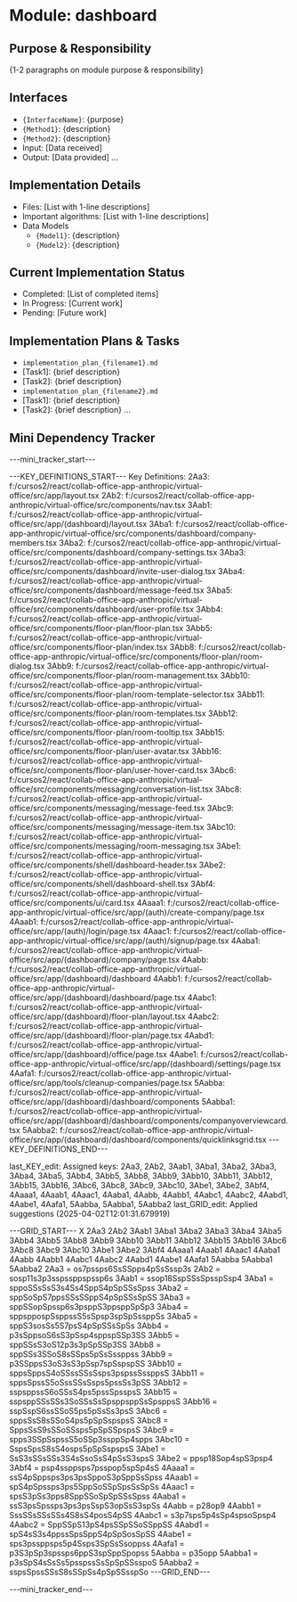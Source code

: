 # Module: dashboard

## Purpose & Responsibility
{1-2 paragraphs on module purpose & responsibility}

## Interfaces
* `{InterfaceName}`: {purpose}
* `{Method1}`: {description}
* `{Method2}`: {description}
* Input: [Data received]
* Output: [Data provided]
...

## Implementation Details
* Files: [List with 1-line descriptions]
* Important algorithms: [List with 1-line descriptions]
* Data Models
    * `{Model1}`: {description}
    * `{Model2}`: {description}

## Current Implementation Status
* Completed: [List of completed items]
* In Progress: [Current work]
* Pending: [Future work]

## Implementation Plans & Tasks
* `implementation_plan_{filename1}.md`
* [Task1]: {brief description}
* [Task2]: {brief description}
* `implementation_plan_{filename2}.md`
* [Task1]: {brief description}
* [Task2]: {brief description} 
...

## Mini Dependency Tracker
---mini_tracker_start---

---KEY_DEFINITIONS_START---
Key Definitions:
2Aa3: f:/cursos2/react/collab-office-app-anthropic/virtual-office/src/app/layout.tsx
2Ab2: f:/cursos2/react/collab-office-app-anthropic/virtual-office/src/components/nav.tsx
3Aab1: f:/cursos2/react/collab-office-app-anthropic/virtual-office/src/app/(dashboard)/layout.tsx
3Aba1: f:/cursos2/react/collab-office-app-anthropic/virtual-office/src/components/dashboard/company-members.tsx
3Aba2: f:/cursos2/react/collab-office-app-anthropic/virtual-office/src/components/dashboard/company-settings.tsx
3Aba3: f:/cursos2/react/collab-office-app-anthropic/virtual-office/src/components/dashboard/invite-user-dialog.tsx
3Aba4: f:/cursos2/react/collab-office-app-anthropic/virtual-office/src/components/dashboard/message-feed.tsx
3Aba5: f:/cursos2/react/collab-office-app-anthropic/virtual-office/src/components/dashboard/user-profile.tsx
3Abb4: f:/cursos2/react/collab-office-app-anthropic/virtual-office/src/components/floor-plan/floor-plan.tsx
3Abb5: f:/cursos2/react/collab-office-app-anthropic/virtual-office/src/components/floor-plan/index.tsx
3Abb8: f:/cursos2/react/collab-office-app-anthropic/virtual-office/src/components/floor-plan/room-dialog.tsx
3Abb9: f:/cursos2/react/collab-office-app-anthropic/virtual-office/src/components/floor-plan/room-management.tsx
3Abb10: f:/cursos2/react/collab-office-app-anthropic/virtual-office/src/components/floor-plan/room-template-selector.tsx
3Abb11: f:/cursos2/react/collab-office-app-anthropic/virtual-office/src/components/floor-plan/room-templates.tsx
3Abb12: f:/cursos2/react/collab-office-app-anthropic/virtual-office/src/components/floor-plan/room-tooltip.tsx
3Abb15: f:/cursos2/react/collab-office-app-anthropic/virtual-office/src/components/floor-plan/user-avatar.tsx
3Abb16: f:/cursos2/react/collab-office-app-anthropic/virtual-office/src/components/floor-plan/user-hover-card.tsx
3Abc6: f:/cursos2/react/collab-office-app-anthropic/virtual-office/src/components/messaging/conversation-list.tsx
3Abc8: f:/cursos2/react/collab-office-app-anthropic/virtual-office/src/components/messaging/message-feed.tsx
3Abc9: f:/cursos2/react/collab-office-app-anthropic/virtual-office/src/components/messaging/message-item.tsx
3Abc10: f:/cursos2/react/collab-office-app-anthropic/virtual-office/src/components/messaging/room-messaging.tsx
3Abe1: f:/cursos2/react/collab-office-app-anthropic/virtual-office/src/components/shell/dashboard-header.tsx
3Abe2: f:/cursos2/react/collab-office-app-anthropic/virtual-office/src/components/shell/dashboard-shell.tsx
3Abf4: f:/cursos2/react/collab-office-app-anthropic/virtual-office/src/components/ui/card.tsx
4Aaaa1: f:/cursos2/react/collab-office-app-anthropic/virtual-office/src/app/(auth)/create-company/page.tsx
4Aaab1: f:/cursos2/react/collab-office-app-anthropic/virtual-office/src/app/(auth)/login/page.tsx
4Aaac1: f:/cursos2/react/collab-office-app-anthropic/virtual-office/src/app/(auth)/signup/page.tsx
4Aaba1: f:/cursos2/react/collab-office-app-anthropic/virtual-office/src/app/(dashboard)/company/page.tsx
4Aabb: f:/cursos2/react/collab-office-app-anthropic/virtual-office/src/app/(dashboard)/dashboard
4Aabb1: f:/cursos2/react/collab-office-app-anthropic/virtual-office/src/app/(dashboard)/dashboard/page.tsx
4Aabc1: f:/cursos2/react/collab-office-app-anthropic/virtual-office/src/app/(dashboard)/floor-plan/layout.tsx
4Aabc2: f:/cursos2/react/collab-office-app-anthropic/virtual-office/src/app/(dashboard)/floor-plan/page.tsx
4Aabd1: f:/cursos2/react/collab-office-app-anthropic/virtual-office/src/app/(dashboard)/office/page.tsx
4Aabe1: f:/cursos2/react/collab-office-app-anthropic/virtual-office/src/app/(dashboard)/settings/page.tsx
4Aafa1: f:/cursos2/react/collab-office-app-anthropic/virtual-office/src/app/tools/cleanup-companies/page.tsx
5Aabba: f:/cursos2/react/collab-office-app-anthropic/virtual-office/src/app/(dashboard)/dashboard/components
5Aabba1: f:/cursos2/react/collab-office-app-anthropic/virtual-office/src/app/(dashboard)/dashboard/components/companyoverviewcard.tsx
5Aabba2: f:/cursos2/react/collab-office-app-anthropic/virtual-office/src/app/(dashboard)/dashboard/components/quicklinksgrid.tsx
---KEY_DEFINITIONS_END---

last_KEY_edit: Assigned keys: 2Aa3, 2Ab2, 3Aab1, 3Aba1, 3Aba2, 3Aba3, 3Aba4, 3Aba5, 3Abb4, 3Abb5, 3Abb8, 3Abb9, 3Abb10, 3Abb11, 3Abb12, 3Abb15, 3Abb16, 3Abc6, 3Abc8, 3Abc9, 3Abc10, 3Abe1, 3Abe2, 3Abf4, 4Aaaa1, 4Aaab1, 4Aaac1, 4Aaba1, 4Aabb, 4Aabb1, 4Aabc1, 4Aabc2, 4Aabd1, 4Aabe1, 4Aafa1, 5Aabba, 5Aabba1, 5Aabba2
last_GRID_edit: Applied suggestions (2025-04-02T12:01:31.679919)

---GRID_START---
X 2Aa3 2Ab2 3Aab1 3Aba1 3Aba2 3Aba3 3Aba4 3Aba5 3Abb4 3Abb5 3Abb8 3Abb9 3Abb10 3Abb11 3Abb12 3Abb15 3Abb16 3Abc6 3Abc8 3Abc9 3Abc10 3Abe1 3Abe2 3Abf4 4Aaaa1 4Aaab1 4Aaac1 4Aaba1 4Aabb 4Aabb1 4Aabc1 4Aabc2 4Aabd1 4Aabe1 4Aafa1 5Aabba 5Aabba1 5Aabba2
2Aa3 = os7pssps6SsSSpps4pSsSssp3s
2Ab2 = sosp11s3p3sspssppspssp6s
3Aab1 = ssop18SspSSsSpsspSsp4
3Aba1 = sppoSSsSsS3s4Ss4SppS4pSpSSsSpss
3Aba2 = sppSoSpS7ppsSSsSSppS4pSpSSsSpSS
3Aba3 = sppSSopSpssp6s3psppS3ppsppSpSp3
3Aba4 = sppsppospSsppssS5sSpsp3spSpSssppSs
3Aba5 = sppS3sosSs5S7psS4pSpSSsSpSs
3Abb4 = p3sSppsoS6sS3pSsp4sppspSSp3SS
3Abb5 = sppSSsS3oS12p3s3pSpSSp3SS
3Abb8 = sppSSs3SSoS8sSSps5pSsSssppss
3Abb9 = p3SSppsS3oS3sS3pSsp7spSspspSS
3Abb10 = sppsSppsS4oSSssSSsSsps3pspssSssppsS
3Abb11 = sppsSpssS5oSssSSsSsps5pssSs3pSS
3Abb12 = sspsppssS6oSSsS4ps5pssSpsspsS
3Abb15 = sspsppSSsSSs3SoSSsSsSpsppsppSsSpsppsS
3Abb16 = sspSspS6ssSSoS5ps5pSsSs3psS
3Abc6 = sppsSsS8sSSoS4ps5pSpSspspsS
3Abc8 = SppsSsS9sSSoSSsps5pSpSSpspsS
3Abc9 = spps3SSpSspssS5oSSp3ssppSp4spps
3Abc10 = SspsSpsS8sS4osps5pSpSspspsS
3Abe1 = SsS3sSSsSSs3S4sSsoSsS4pSsS3spsS
3Abe2 = ppsp18Sop4spS3psp4
3Abf4 = psp4ssppsps7psspop5spSp4sS
4Aaaa1 = ssS4pSppsps3ps3psSppoS3pSppSsSpss
4Aaab1 = spS4pSpssps3ps5SppSoSSpSpsSsSpSs
4Aaac1 = spsS3pSs3pps8SppSSoSpSpSSsSpss
4Aaba1 = ssS3psSpssps3ps3psSspS3opSsS3spSs
4Aabb = p28op9
4Aabb1 = SssSSsSSsSSs4S8sS4posS4pSS
4Aabc1 = s3p7sps5p4sSp4spsoSpsp4
4Aabc2 = SppSSpS13pS4psSSpSSoSSppSS
4Aabd1 = spS4sS3s4ppssSpsSppS4pSpSosSpSS
4Aabe1 = sps3pssppsps5p4Ssps3SpSsSsoppss
4Aafa1 = p3S3pSp3spssps6ppS3spSppSpopss
5Aabba = p35opp
5Aabba1 = p3sSpS4sSsSs5psspssSsSpSpSSsspoS
5Aabba2 = sspsSpssSSsS8sSSpSs4pSpSSsspSo
---GRID_END---

---mini_tracker_end---
